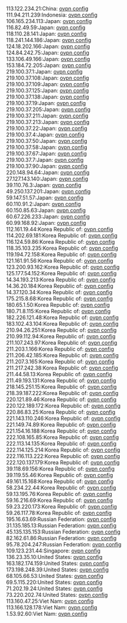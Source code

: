 113.122.234.21:China: [ovpn config](vpn/113_122_234_21.ovpn)  
111.94.211.239:Indonesia: [ovpn config](vpn/111_94_211_239.ovpn)  
106.165.234.113:Japan: [ovpn config](vpn/106_165_234_113.ovpn)  
116.82.49.59:Japan: [ovpn config](vpn/116_82_49_59.ovpn)  
118.110.28.141:Japan: [ovpn config](vpn/118_110_28_141.ovpn)  
118.241.144.186:Japan: [ovpn config](vpn/118_241_144_186.ovpn)  
124.18.202.166:Japan: [ovpn config](vpn/124_18_202_166.ovpn)  
124.84.242.75:Japan: [ovpn config](vpn/124_84_242_75.ovpn)  
133.106.49.166:Japan: [ovpn config](vpn/133_106_49_166.ovpn)  
153.184.72.205:Japan: [ovpn config](vpn/153_184_72_205.ovpn)  
219.100.37.1:Japan: [ovpn config](vpn/219_100_37_1.ovpn)  
219.100.37.108:Japan: [ovpn config](vpn/219_100_37_108.ovpn)  
219.100.37.109:Japan: [ovpn config](vpn/219_100_37_109.ovpn)  
219.100.37.125:Japan: [ovpn config](vpn/219_100_37_125.ovpn)  
219.100.37.138:Japan: [ovpn config](vpn/219_100_37_138.ovpn)  
219.100.37.19:Japan: [ovpn config](vpn/219_100_37_19.ovpn)  
219.100.37.205:Japan: [ovpn config](vpn/219_100_37_205.ovpn)  
219.100.37.211:Japan: [ovpn config](vpn/219_100_37_211.ovpn)  
219.100.37.213:Japan: [ovpn config](vpn/219_100_37_213.ovpn)  
219.100.37.22:Japan: [ovpn config](vpn/219_100_37_22.ovpn)  
219.100.37.4:Japan: [ovpn config](vpn/219_100_37_4.ovpn)  
219.100.37.50:Japan: [ovpn config](vpn/219_100_37_50.ovpn)  
219.100.37.58:Japan: [ovpn config](vpn/219_100_37_58.ovpn)  
219.100.37.67:Japan: [ovpn config](vpn/219_100_37_67.ovpn)  
219.100.37.7:Japan: [ovpn config](vpn/219_100_37_7.ovpn)  
219.100.37.90:Japan: [ovpn config](vpn/219_100_37_90.ovpn)  
220.148.94.64:Japan: [ovpn config](vpn/220_148_94_64.ovpn)  
27.127.143.140:Japan: [ovpn config](vpn/27_127_143_140.ovpn)  
39.110.76.3:Japan: [ovpn config](vpn/39_110_76_3.ovpn)  
49.250.137.201:Japan: [ovpn config](vpn/49_250_137_201.ovpn)  
59.147.51.57:Japan: [ovpn config](vpn/59_147_51_57.ovpn)  
60.110.91.2:Japan: [ovpn config](vpn/60_110_91_2.ovpn)  
60.150.85.63:Japan: [ovpn config](vpn/60_150_85_63.ovpn)  
60.67.226.233:Japan: [ovpn config](vpn/60_67_226_233.ovpn)  
60.99.168.92:Japan: [ovpn config](vpn/60_99_168_92.ovpn)  
112.161.19.44:Korea Republic of: [ovpn config](vpn/112_161_19_44.ovpn)  
114.202.69.181:Korea Republic of: [ovpn config](vpn/114_202_69_181.ovpn)  
116.124.59.86:Korea Republic of: [ovpn config](vpn/116_124_59_86.ovpn)  
118.35.103.235:Korea Republic of: [ovpn config](vpn/118_35_103_235.ovpn)  
119.194.72.158:Korea Republic of: [ovpn config](vpn/119_194_72_158.ovpn)  
121.161.91.56:Korea Republic of: [ovpn config](vpn/121_161_91_56.ovpn)  
123.200.93.162:Korea Republic of: [ovpn config](vpn/123_200_93_162.ovpn)  
125.177.54.152:Korea Republic of: [ovpn config](vpn/125_177_54_152.ovpn)  
14.34.193.213:Korea Republic of: [ovpn config](vpn/14_34_193_213.ovpn)  
14.36.20.184:Korea Republic of: [ovpn config](vpn/14_36_20_184.ovpn)  
14.37.120.34:Korea Republic of: [ovpn config](vpn/14_37_120_34.ovpn)  
175.215.8.68:Korea Republic of: [ovpn config](vpn/175_215_8_68.ovpn)  
180.65.1.50:Korea Republic of: [ovpn config](vpn/180_65_1_50.ovpn)  
180.71.8.115:Korea Republic of: [ovpn config](vpn/180_71_8_115.ovpn)  
182.226.121.48:Korea Republic of: [ovpn config](vpn/182_226_121_48.ovpn)  
183.102.43.104:Korea Republic of: [ovpn config](vpn/183_102_43_104.ovpn)  
210.94.26.251:Korea Republic of: [ovpn config](vpn/210_94_26_251.ovpn)  
210.99.112.94:Korea Republic of: [ovpn config](vpn/210_99_112_94.ovpn)  
211.107.243.97:Korea Republic of: [ovpn config](vpn/211_107_243_97.ovpn)  
211.203.1.166:Korea Republic of: [ovpn config](vpn/211_203_1_166.ovpn)  
211.206.42.185:Korea Republic of: [ovpn config](vpn/211_206_42_185.ovpn)  
211.207.3.165:Korea Republic of: [ovpn config](vpn/211_207_3_165.ovpn)  
211.217.242.38:Korea Republic of: [ovpn config](vpn/211_217_242_38.ovpn)  
211.44.58.13:Korea Republic of: [ovpn config](vpn/211_44_58_13.ovpn)  
211.49.193.131:Korea Republic of: [ovpn config](vpn/211_49_193_131.ovpn)  
218.145.251.15:Korea Republic of: [ovpn config](vpn/218_145_251_15.ovpn)  
218.39.187.222:Korea Republic of: [ovpn config](vpn/218_39_187_222.ovpn)  
220.121.89.46:Korea Republic of: [ovpn config](vpn/220_121_89_46.ovpn)  
220.122.189.172:Korea Republic of: [ovpn config](vpn/220_122_189_172.ovpn)  
220.86.83.25:Korea Republic of: [ovpn config](vpn/220_86_83_25.ovpn)  
221.143.110.246:Korea Republic of: [ovpn config](vpn/221_143_110_246.ovpn)  
221.149.74.89:Korea Republic of: [ovpn config](vpn/221_149_74_89.ovpn)  
221.154.16.188:Korea Republic of: [ovpn config](vpn/221_154_16_188.ovpn)  
222.108.165.85:Korea Republic of: [ovpn config](vpn/222_108_165_85.ovpn)  
222.113.14.135:Korea Republic of: [ovpn config](vpn/222_113_14_135.ovpn)  
222.114.125.214:Korea Republic of: [ovpn config](vpn/222_114_125_214.ovpn)  
222.116.113.222:Korea Republic of: [ovpn config](vpn/222_116_113_222.ovpn)  
222.120.137.179:Korea Republic of: [ovpn config](vpn/222_120_137_179.ovpn)  
39.118.69.156:Korea Republic of: [ovpn config](vpn/39_118_69_156.ovpn)  
39.119.55.46:Korea Republic of: [ovpn config](vpn/39_119_55_46.ovpn)  
49.161.15.168:Korea Republic of: [ovpn config](vpn/49_161_15_168.ovpn)  
58.234.22.44:Korea Republic of: [ovpn config](vpn/58_234_22_44.ovpn)  
59.13.195.76:Korea Republic of: [ovpn config](vpn/59_13_195_76.ovpn)  
59.16.216.69:Korea Republic of: [ovpn config](vpn/59_16_216_69.ovpn)  
59.23.220.173:Korea Republic of: [ovpn config](vpn/59_23_220_173.ovpn)  
59.26.117.78:Korea Republic of: [ovpn config](vpn/59_26_117_78.ovpn)  
195.16.63.69:Russian Federation: [ovpn config](vpn/195_16_63_69.ovpn)  
31.135.185.13:Russian Federation: [ovpn config](vpn/31_135_185_13.ovpn)  
45.135.135.153:Russian Federation: [ovpn config](vpn/45_135_135_153.ovpn)  
82.162.61.86:Russian Federation: [ovpn config](vpn/82_162_61_86.ovpn)  
95.78.204.247:Russian Federation: [ovpn config](vpn/95_78_204_247.ovpn)  
109.123.231.44:Singapore: [ovpn config](vpn/109_123_231_44.ovpn)  
136.23.35.10:United States: [ovpn config](vpn/136_23_35_10.ovpn)  
163.182.174.159:United States: [ovpn config](vpn/163_182_174_159.ovpn)  
173.198.248.39:United States: [ovpn config](vpn/173_198_248_39.ovpn)  
68.105.66.53:United States: [ovpn config](vpn/68_105_66_53.ovpn)  
69.5.115.220:United States: [ovpn config](vpn/69_5_115_220.ovpn)  
71.202.19.24:United States: [ovpn config](vpn/71_202_19_24.ovpn)  
73.220.202.74:United States: [ovpn config](vpn/73_220_202_74.ovpn)  
113.160.47.25:Viet Nam: [ovpn config](vpn/113_160_47_25.ovpn)  
113.166.128.178:Viet Nam: [ovpn config](vpn/113_166_128_178.ovpn)  
1.53.92.60:Viet Nam: [ovpn config](vpn/1_53_92_60.ovpn)  

